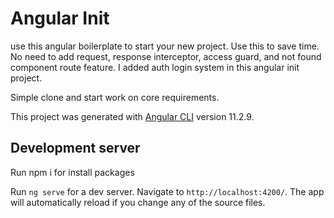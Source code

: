 # Angular Init
use this angular boilerplate to start your new project. Use this to save time. No need to add request, response interceptor, access guard, and not found component route feature. I added auth login system in this angular init project.

Simple clone and start work on core requirements.


This project was generated with [Angular CLI](https://github.com/angular/angular-cli) version 11.2.9.

## Development server
Run npm i for install packages

Run `ng serve` for a dev server. Navigate to `http://localhost:4200/`. The app will automatically reload if you change any of the source files.


